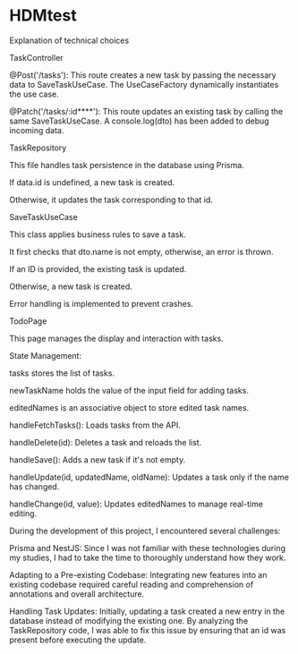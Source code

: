 # HDMtest
Explanation of technical choices

TaskController

@Post('/tasks'): This route creates a new task by passing the necessary data to SaveTaskUseCase. The UseCaseFactory dynamically instantiates the use case.

@Patch('/tasks/:id****'): This route updates an existing task by calling the same SaveTaskUseCase. A console.log(dto) has been added to debug incoming data.

TaskRepository

This file handles task persistence in the database using Prisma.

If data.id is undefined, a new task is created.

Otherwise, it updates the task corresponding to that id.

SaveTaskUseCase

This class applies business rules to save a task.

It first checks that dto.name is not empty, otherwise, an error is thrown.

If an ID is provided, the existing task is updated.

Otherwise, a new task is created.

Error handling is implemented to prevent crashes.

TodoPage

This page manages the display and interaction with tasks.

State Management:

tasks stores the list of tasks.

newTaskName holds the value of the input field for adding tasks.

editedNames is an associative object to store edited task names.

handleFetchTasks(): Loads tasks from the API.

handleDelete(id): Deletes a task and reloads the list.

handleSave(): Adds a new task if it's not empty.

handleUpdate(id, updatedName, oldName): Updates a task only if the name has changed.

handleChange(id, value): Updates editedNames to manage real-time editing.

During the development of this project, I encountered several challenges:

Prisma and NestJS: Since I was not familiar with these technologies during my studies, I had to take the time to thoroughly understand how they work.

Adapting to a Pre-existing Codebase: Integrating new features into an existing codebase required careful reading and comprehension of annotations and overall architecture.

Handling Task Updates: Initially, updating a task created a new entry in the database instead of modifying the existing one. By analyzing the TaskRepository code, I was able to fix this issue by ensuring that an id was present before executing the update.